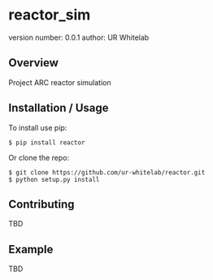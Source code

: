 reactor_sim
===============================

version number: 0.0.1
author: UR Whitelab

Overview
--------

Project ARC reactor simulation

Installation / Usage
--------------------

To install use pip:

    $ pip install reactor


Or clone the repo:

    $ git clone https://github.com/ur-whitelab/reactor.git
    $ python setup.py install
    
Contributing
------------

TBD

Example
-------

TBD